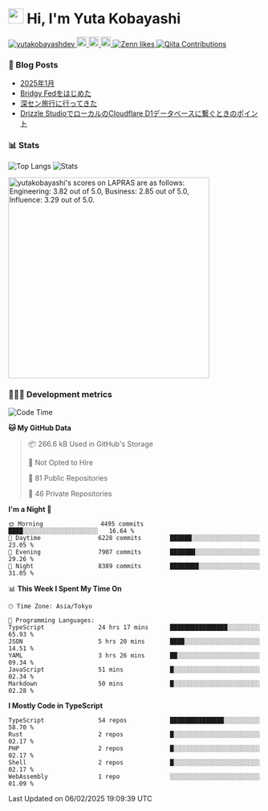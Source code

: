 <h1><img src="https://emojis.slackmojis.com/emojis/images/1613942336/14158/balloons.gif?1613942336" width="30"/> Hi, I'm Yuta Kobayashi</h1>

<p align="left"> 
  <a href="https://github.com/yutakobayashidev/yutakobayashidev/">
    <img src="https://komarev.com/ghpvc/?username=yutakobayashdev" alt="yutakobayashdev" />
  </a>
  <a href="https://mastodon.social/@yutakobayashi">
    <img height="20" src="https://img.shields.io/mastodon/follow/107202517736161782?domain=https%3A%2F%2Fmastodon.social&label=Mastodon&logo=mastodon&style=plastic" />
  </a>
  <a href="https://github.com/yutakobayashidev">
    <img height="20" src="https://img.shields.io/github/followers/yutakobayashidev?label=follow&logo=github&style=flat" />
  </a>
  <a href="https://www.reddit.com/user/yutakobayashi">
    <img height="20" src="https://img.shields.io/reddit/user-karma/combined/yutakobayashi?label=Reddit&logo=reddit&style=flat" />
  </a>
  <a href="https://zenn.dev/yutakobayashi">
    <img src="https://badgen.org/img/zenn/yutakobayashi/likes?style=plastic" alt="Zenn likes" />
  </a>
  <a href="https://qiita.com/yutakobayashi">
    <img src="https://badgen.org/img/qiita/yutakobayashi/contributions?style=plastic" alt="Qiita Contributions" />
  </a>
</p>

### 📕 Blog Posts

<!-- BLOG-POST-LIST:START -->
- [2025年1月](https://yutakobayashi.dev/blog/2025-01/)
- [Bridgy Fedをはじめた](https://yutakobayashi.dev/blog/bridgy-fed/)
- [深セン旅行に行ってきた](https://yutakobayashi.dev/blog/shenzhen-2024/)
- [Drizzle StudioでローカルのCloudflare D1データベースに繋ぐときのポイント](https://zenn.dev/hanabi_rest/articles/drizzle-kit-d1)
<!-- BLOG-POST-LIST:END -->

### 📊 Stats

![Top Langs](https://github-readme-stats.vercel.app/api/top-langs/?username=yutakobayashidev)
![Stats](https://github-readme-stats.vercel.app/api?username=yutakobayashidev&count_private=true&show_icons=true&line_height=40)

<!--START_SECTION:lapras-card-->
<p ><a href="https://lapras.com/public/yutakobayashi" target="_blank" rel="noopener noreferrer"><img alt="yutakobayashi's scores on LAPRAS are as follows: Engineering: 3.82 out of 5.0, Business: 2.85 out of 5.0, Influence: 3.29 out of 5.0." src="https://lapras-card-generator.vercel.app/api/svg?e=3.82&b=2.85&i=3.29&b1=%23020e27&b2=%230e5593&i1=%2303102f&i2=%231688bf&l=en" width="400" ></a></p>
<!--END_SECTION:lapras-card-->

### 👩🏻‍💻 Development metrics

<!--START_SECTION:waka-->
![Code Time](http://img.shields.io/badge/Code%20Time-3%2C393%20hrs%2025%20mins-blue)

**🐱 My GitHub Data** 

> 📦 266.6 kB Used in GitHub's Storage 
 > 
> 🚫 Not Opted to Hire
 > 
> 📜 81 Public Repositories 
 > 
> 🔑 46 Private Repositories 
 > 
**I'm a Night 🦉** 

```text
🌞 Morning                4495 commits        ████░░░░░░░░░░░░░░░░░░░░░   16.64 % 
🌆 Daytime                6228 commits        ██████░░░░░░░░░░░░░░░░░░░   23.05 % 
🌃 Evening                7907 commits        ███████░░░░░░░░░░░░░░░░░░   29.26 % 
🌙 Night                  8389 commits        ████████░░░░░░░░░░░░░░░░░   31.05 % 
```


📊 **This Week I Spent My Time On** 

```text
🕑︎ Time Zone: Asia/Tokyo

💬 Programming Languages: 
TypeScript               24 hrs 17 mins      ████████████████░░░░░░░░░   65.93 % 
JSON                     5 hrs 20 mins       ████░░░░░░░░░░░░░░░░░░░░░   14.51 % 
YAML                     3 hrs 26 mins       ██░░░░░░░░░░░░░░░░░░░░░░░   09.34 % 
JavaScript               51 mins             █░░░░░░░░░░░░░░░░░░░░░░░░   02.34 % 
Markdown                 50 mins             █░░░░░░░░░░░░░░░░░░░░░░░░   02.28 % 
```

**I Mostly Code in TypeScript** 

```text
TypeScript               54 repos            ███████████████░░░░░░░░░░   58.70 % 
Rust                     2 repos             █░░░░░░░░░░░░░░░░░░░░░░░░   02.17 % 
PHP                      2 repos             █░░░░░░░░░░░░░░░░░░░░░░░░   02.17 % 
Shell                    2 repos             █░░░░░░░░░░░░░░░░░░░░░░░░   02.17 % 
WebAssembly              1 repo              ░░░░░░░░░░░░░░░░░░░░░░░░░   01.09 % 
```




 Last Updated on 06/02/2025 19:09:39 UTC
<!--END_SECTION:waka-->
